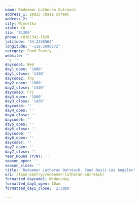 ```yaml
---
name: Redeemer Lutheran Outreach
address_1: 20025 Chase Street
address_2: ''
city: Winnetka
state: CA
zip: '91306'
phone: (818)341-1629
latitude: '34.2248564'
longitude: '-118.5698672'
category: Food Pantry
website: ''
'': ''
daycode1: Wed
day1_open: '1000'
day1_close: '1430'
daycode2: Thu
day2_open: '1000'
day2_close: '1430'
daycode3: Fri
day3_open: '1000'
day3_close: '1430'
daycode4: ''
day4_open: ''
day4_close: ''
daycode5: ''
day5_open: ''
day5_close: ''
daycode6: ''
day6_open: ''
daycode7: ''
day7_open: ''
day7_close: ''
Year_Round (Y/N): ''
season_open: ''
season_close: ''
title: 'Redeemer Lutheran Outreach, Food Oasis Los Angeles'
uri: /food-pantry/redeemer-lutheran-outreach/
formatted_daycode1: Wednesday
formatted_day1_open: 10am
formatted_day1_close: '2:30pm'

---
```

